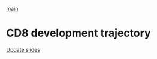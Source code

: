 [main](https://scrippspipkinlab.github.io/CD8_DEV_SC/)
# CD8 development trajectory

[Update slides](y_update_slides/update_slides.md)
